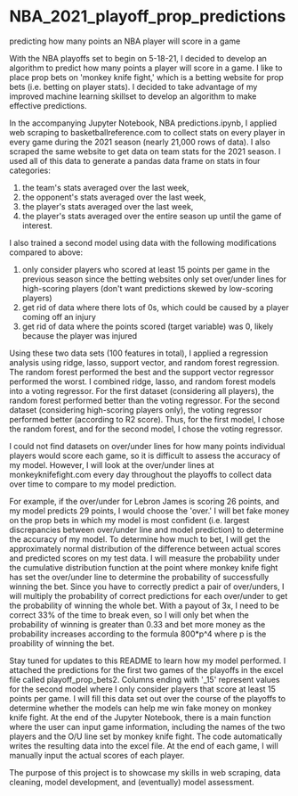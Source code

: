 # NBA_2021_playoff_prop_predictions
predicting how many points an NBA player will score in a game

With the NBA playoffs set to begin on 5-18-21, I decided to develop an algorithm to predict how many points a player will score in a game.  I like to place prop bets on 'monkey knife fight,' which is a betting website for prop bets (i.e. betting on player stats).  I decided to take advantage of my improved machine learning skillset to develop an algorithm to make effective predictions.

In the accompanying Jupyter Notebook, NBA predictions.ipynb, I applied web scraping to basketballreference.com to collect stats on every player in every game during the 2021 season (nearly 21,000 rows of data).  I also scraped the same website to get data on team stats for the 2021 season.  I used all of this data to generate a pandas data frame on stats in four categories:
1) the team's stats averaged over the last week,
2) the opponent's stats averaged over the last week,
3) the player's stats averaged over the last week,
4) the player's stats averaged over the entire season up until the game of interest.

I also trained a second model using data with the following modifications compared to above:
1) only consider players who scored at least 15 points per game in the previous season since the betting websites only set over/under lines for high-scoring players (don't want predictions skewed by low-scoring players)
2) get rid of data where there lots of 0s, which could be caused by a player coming off an injury
3) get rid of data where the points scored (target variable) was 0, likely because the player was injured

Using these two data sets (100 features in total), I applied a regression analysis using ridge, lasso, support vector, and random forest regression.  The random forest performed the best and the support vector regressor performed the worst.  I combined ridge, lasso, and random forest models into a voting regressor.  For the first dataset (considering all players), the random forest performed better than the voting regressor.  For the second dataset (considering high-scoring players only), the voting regressor performed better (according to R2 score).  Thus, for the first model, I chose the random forest, and for the second model, I chose the voting regressor.

I could not find datasets on over/under lines for how many points individual players would score each game, so it is difficult to assess the accuracy of my model.  However, I will look at the over/under lines at monkeyknifefight.com every day throughout the playoffs to collect data over time to compare to my model prediction.

For example, if the over/under for Lebron James is scoring 26 points, and my model predicts 29 points, I would choose the 'over.'  I will bet fake money on the prop bets in which my model is most confident (i.e. largest discrepancies between over/under line and model prediction) to determine the accuracy of my model.  To determine how much to bet, I will get the approximately normal distribution of the difference between actual scores and predicted scores on my test data.  I will measure the probability under the cumulative distribution function at the point where monkey knife fight has set the over/under line to determine the probability of successfully winning the bet.  Since you have to correctly predict a pair of over/unders, I will multiply the probability of correct predictions for each over/under to get the probability of winning the whole bet.  With a payout of 3x, I need to be correct 33% of the time to break even, so I will only bet when the probability of winning is greater than 0.33 and bet more money as the probability increases according to the formula 800*p^4 where p is the proability of winning the bet.

Stay tuned for updates to this README to learn how my model performed. I attached the predictions for the first two games of the playoffs in the excel file called playoff_prop_bets2.  Columns ending with '_15' represent values for the second model where I only consider players that score at least 15 points per game. I will fill this data set out over the course of the playoffs to determine whether the models can help me win fake money on monkey knife fight.  At the end of the Jupyter Notebook, there is a main function where the user can input game information, including the names of the two players and the O/U line set by monkey knife fight. The code automatically writes the resulting data into the excel file.  At the end of each game, I will manually input the actual scores of each player.

The purpose of this project is to showcase my skills in web scraping, data cleaning, model development, and (eventually) model assessment.
